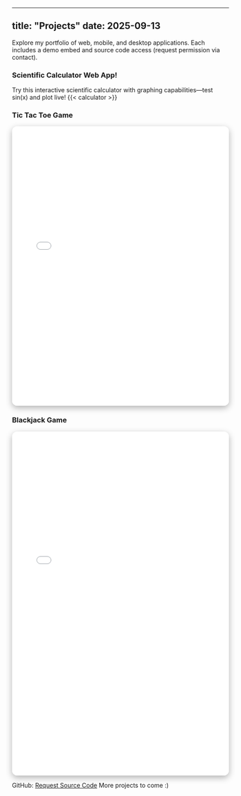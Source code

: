 
---
title: "Projects"
date: 2025-09-13
---
Explore my portfolio of web, mobile, and desktop applications. Each includes a demo embed and source code access (request permission via contact).

### Scientific Calculator Web App!
Try this interactive scientific calculator with graphing capabilities—test sin(x) and plot live!
{{< calculator >}} <!-- Uses the new shortcode -->

### Tic Tac Toe Game
<iframe src="/tictactoe_embed.html" width="100%" height="650" style="border:none; border-radius:12px; box-shadow:0 5px 15px rgba(0,0,0,0.3);"></iframe>

### Blackjack Game
<iframe src="/blackjack_embed.html" width="100%" height="800" style="border:none; border-radius:12px; box-shadow:0 5px 15px rgba(0,0,0,0.3);"></iframe>

GitHub: [Request Source Code](/contact/)
More projects to come :)
